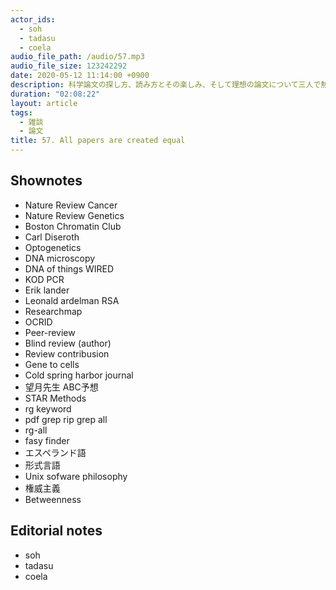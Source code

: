 ```yaml
---
actor_ids:
  - soh
  - tadasu
  - coela
audio_file_path: /audio/57.mp3
audio_file_size: 123242292
date: 2020-05-12 11:14:00 +0900
description: 科学論文の探し方、読み方とその楽しみ、そして理想の論文について三人で熱っぽく話しました。
duration: "02:08:22"
layout: article
tags:
  - 雑談
  - 論文
title: 57. All papers are created equal
---
```


## Shownotes
- Nature Review Cancer
- Nature Review Genetics
- Boston Chromatin Club
- Carl Diseroth
- Optogenetics
- DNA microscopy
- DNA of things WIRED
- KOD PCR
- Erik lander
- Leonald ardelman RSA
- Researchmap
- OCRID
- Peer-review
- Blind review (author)
- Review contribusion
- Gene to cells
- Cold spring harbor journal
- 望月先生 ABC予想
- STAR Methods
- rg keyword
- pdf grep rip grep all
- rg-all
- fasy finder
- エスペランド語
- 形式言語
- Unix sofware philosophy
- 権威主義
- Betweenness

## Editorial notes
- soh
- tadasu
- coela
